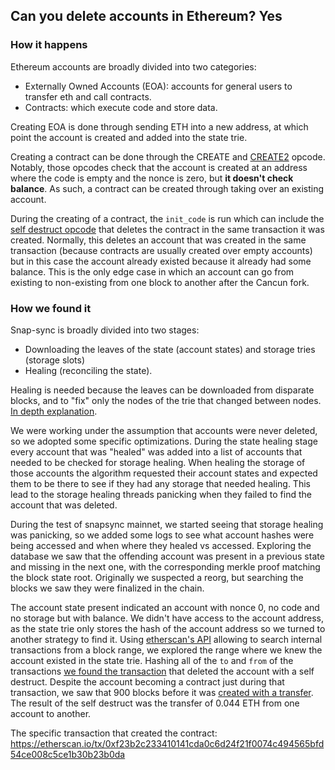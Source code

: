 ## Can you delete accounts in Ethereum? Yes

### How it happens

Ethereum accounts are broadly divided into two categories:
- Externally Owned Accounts (EOA): accounts for general users to transfer eth and call contracts.
- Contracts: which execute code and store data.

Creating EOA is done through sending ETH into a new address, at which point the account is created and added into the state trie.

Creating a contract can be done through the CREATE and [CREATE2](https://eips.ethereum.org/EIPS/eip-1014) opcode. Notably, those opcodes check that the account is created at an address where the code is empty and the nonce is zero, but **it doesn't check balance**. As such, a contract can be created through taking over an existing account.

During the creating of a contract, the `init_code` is run which can include the [self destruct opcode](https://eips.ethereum.org/EIPS/eip-6780) that deletes the contract in the same transaction it was created. Normally, this deletes an account that was created in the same transaction (because contracts are usually created over empty accounts) but in this case the account already existed because it already had some balance. This is the only edge case in which an account can go from existing to non-existing from one block to another after the Cancun fork.

### How we found it

Snap-sync is broadly divided into two stages:
- Downloading the leaves of the state (account states) and storage tries (storage slots)
- Healing (reconciling the state). 

Healing is needed because the leaves can be downloaded from disparate blocks, and to "fix" only the nodes of the trie that changed between nodes. [In depth explanation](https://www.notion.so/lambdaclass/Healing-Algorithm-Explanation-and-Documentation-269b9462471380e4a275edd77c8b5dc5?source=copy_link).

We were working under the assumption that accounts were never deleted, so we adopted some specific optimizations. During the state healing stage every account that was "healed" was added into a list of accounts that needed to be checked for storage healing. When healing the storage of those accounts the algorithm requested their account states and expected them to be there to see if they had any storage that needed healing. This lead to the storage healing threads panicking when they failed to find the account that was deleted.

During the test of snapsync mainnet, we started seeing that storage healing was panicking, so we added some logs to see what account hashes were being accessed and when where they healed vs accessed. Exploring the database we saw that the offending account was present in a previous state and missing in the next one, with the corresponding merkle proof matching the block state root. Originally we suspected a reorg, but searching the blocks we saw they were finalized in the chain. 

The account state present indicated an account with nonce 0, no code and no storage but with balance. We didn't have access to the account address, as the state trie only stores the hash of the account address so we turned to another strategy to find it. Using [etherscan's API](https://docs.etherscan.io/api-endpoints/accounts#get-internal-transactions-by-block-range) allowing to search internal transactions from a block range, we explored the range where we knew the account existed in the state trie. Hashing all of the `to` and `from` of the transactions [we found the transaction](https://etherscan.io/tx/0xf23b2c233410141cda0c6d24f21f0074c494565bfd54ce008c5ce1b30b23b0da) that deleted the account with a self destruct. Despite the account becoming a contract just during that transaction, we saw that 900 blocks before it was [created with a transfer](https://etherscan.io/tx/0xbc9f52ba45a6915878318be944cb20bd3bb1bbf36b2ce8ff5e6575ce1689f1b6). The result of the self destruct was the transfer of 0.044 ETH from one account to another.

The specific transaction that created the contract: https://etherscan.io/tx/0xf23b2c233410141cda0c6d24f21f0074c494565bfd54ce008c5ce1b30b23b0da
